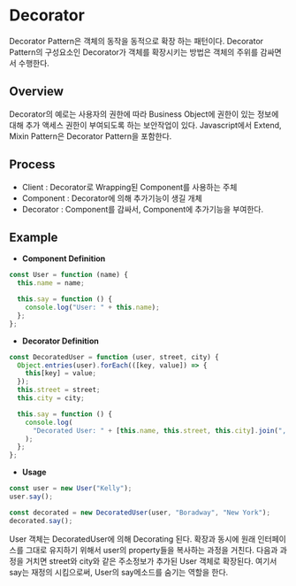 # Decorator

Decorator Pattern은 객체의 동작을 동적으로 확장 하는 패턴이다. Decorator Pattern의 구성요소인 Decorator가 객체를 확장시키는 방법은 객체의 주위를 감싸면서 수행한다.

## Overview

Decorator의 예로는 사용자의 권한에 따라 Business Object에 권한이 있는 정보에 대해 추가 액세스 권한이 부여되도록 하는 보안작업이 있다. Javascript에서 Extend, Mixin Pattern은 Decorator Pattern을 포함한다.

## Process

- Client : Decorator로 Wrapping된 Component를 사용하는 주체
- Component : Decorator에 의해 추가기능이 생길 개체
- Decorator : Component를 감싸서, Component에 추가기능을 부여한다.

## Example

- **Component Definition**

```jsx
const User = function (name) {
  this.name = name;

  this.say = function () {
    console.log("User: " + this.name);
  };
};
```

- **Decorator Definition**

```jsx
const DecoratedUser = function (user, street, city) {
  Object.entries(user).forEach(([key, value]) => {
    this[key] = value;
  });
  this.street = street;
  this.city = city;

  this.say = function () {
    console.log(
      "Decorated User: " + [this.name, this.street, this.city].join(", ")
    );
  };
};
```

- **Usage**

```jsx
const user = new User("Kelly");
user.say();

const decorated = new DecoratedUser(user, "Boradway", "New York");
decorated.say();
```

User 객체는 DecoratedUser에 의해 Decorating 된다. 확장과 동시에 원래 인터페이스를 그대로 유지하기 위해서 user의 property들을 복사하는 과정을 거친다. 다음과 과정을 거치면 street와 city와 같은 주소정보가 추가된 User 객체로 확장된다. 여기서 say는 재정의 시킴으로써, User의 say메소드를 숨기는 역할을 한다.
